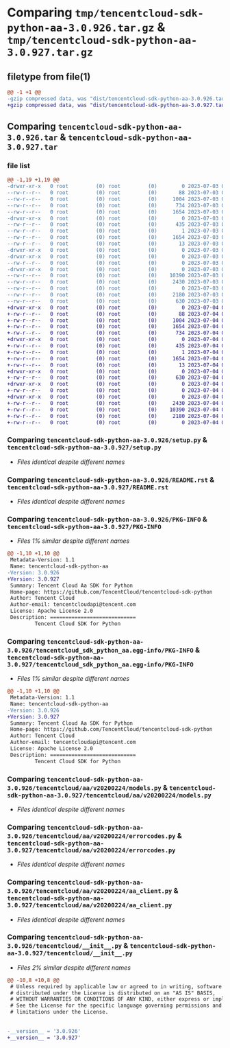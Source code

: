 # Comparing `tmp/tencentcloud-sdk-python-aa-3.0.926.tar.gz` & `tmp/tencentcloud-sdk-python-aa-3.0.927.tar.gz`

## filetype from file(1)

```diff
@@ -1 +1 @@
-gzip compressed data, was "dist/tencentcloud-sdk-python-aa-3.0.926.tar", last modified: Mon Jul  3 00:17:22 2023, max compression
+gzip compressed data, was "dist/tencentcloud-sdk-python-aa-3.0.927.tar", last modified: Tue Jul  4 00:13:12 2023, max compression
```

## Comparing `tencentcloud-sdk-python-aa-3.0.926.tar` & `tencentcloud-sdk-python-aa-3.0.927.tar`

### file list

```diff
@@ -1,19 +1,19 @@
-drwxr-xr-x   0 root         (0) root         (0)        0 2023-07-03 00:17:22.000000 tencentcloud-sdk-python-aa-3.0.926/
--rw-r--r--   0 root         (0) root         (0)       88 2023-07-03 00:17:22.000000 tencentcloud-sdk-python-aa-3.0.926/setup.cfg
--rw-r--r--   0 root         (0) root         (0)     1004 2023-07-03 00:17:22.000000 tencentcloud-sdk-python-aa-3.0.926/setup.py
--rw-r--r--   0 root         (0) root         (0)      734 2023-07-03 00:17:22.000000 tencentcloud-sdk-python-aa-3.0.926/README.rst
--rw-r--r--   0 root         (0) root         (0)     1654 2023-07-03 00:17:22.000000 tencentcloud-sdk-python-aa-3.0.926/PKG-INFO
-drwxr-xr-x   0 root         (0) root         (0)        0 2023-07-03 00:17:22.000000 tencentcloud-sdk-python-aa-3.0.926/tencentcloud_sdk_python_aa.egg-info/
--rw-r--r--   0 root         (0) root         (0)      435 2023-07-03 00:17:22.000000 tencentcloud-sdk-python-aa-3.0.926/tencentcloud_sdk_python_aa.egg-info/SOURCES.txt
--rw-r--r--   0 root         (0) root         (0)        1 2023-07-03 00:17:22.000000 tencentcloud-sdk-python-aa-3.0.926/tencentcloud_sdk_python_aa.egg-info/dependency_links.txt
--rw-r--r--   0 root         (0) root         (0)     1654 2023-07-03 00:17:22.000000 tencentcloud-sdk-python-aa-3.0.926/tencentcloud_sdk_python_aa.egg-info/PKG-INFO
--rw-r--r--   0 root         (0) root         (0)       13 2023-07-03 00:17:22.000000 tencentcloud-sdk-python-aa-3.0.926/tencentcloud_sdk_python_aa.egg-info/top_level.txt
-drwxr-xr-x   0 root         (0) root         (0)        0 2023-07-03 00:17:22.000000 tencentcloud-sdk-python-aa-3.0.926/tencentcloud/
-drwxr-xr-x   0 root         (0) root         (0)        0 2023-07-03 00:17:22.000000 tencentcloud-sdk-python-aa-3.0.926/tencentcloud/aa/
--rw-r--r--   0 root         (0) root         (0)        0 2023-07-03 00:17:22.000000 tencentcloud-sdk-python-aa-3.0.926/tencentcloud/aa/__init__.py
-drwxr-xr-x   0 root         (0) root         (0)        0 2023-07-03 00:17:22.000000 tencentcloud-sdk-python-aa-3.0.926/tencentcloud/aa/v20200224/
--rw-r--r--   0 root         (0) root         (0)    10390 2023-07-03 00:17:22.000000 tencentcloud-sdk-python-aa-3.0.926/tencentcloud/aa/v20200224/models.py
--rw-r--r--   0 root         (0) root         (0)     2430 2023-07-03 00:17:22.000000 tencentcloud-sdk-python-aa-3.0.926/tencentcloud/aa/v20200224/errorcodes.py
--rw-r--r--   0 root         (0) root         (0)        0 2023-07-03 00:17:22.000000 tencentcloud-sdk-python-aa-3.0.926/tencentcloud/aa/v20200224/__init__.py
--rw-r--r--   0 root         (0) root         (0)     2180 2023-07-03 00:17:22.000000 tencentcloud-sdk-python-aa-3.0.926/tencentcloud/aa/v20200224/aa_client.py
--rw-r--r--   0 root         (0) root         (0)      630 2023-07-03 00:17:22.000000 tencentcloud-sdk-python-aa-3.0.926/tencentcloud/__init__.py
+drwxr-xr-x   0 root         (0) root         (0)        0 2023-07-04 00:13:12.000000 tencentcloud-sdk-python-aa-3.0.927/
+-rw-r--r--   0 root         (0) root         (0)       88 2023-07-04 00:13:12.000000 tencentcloud-sdk-python-aa-3.0.927/setup.cfg
+-rw-r--r--   0 root         (0) root         (0)     1004 2023-07-04 00:13:12.000000 tencentcloud-sdk-python-aa-3.0.927/setup.py
+-rw-r--r--   0 root         (0) root         (0)     1654 2023-07-04 00:13:12.000000 tencentcloud-sdk-python-aa-3.0.927/PKG-INFO
+-rw-r--r--   0 root         (0) root         (0)      734 2023-07-04 00:13:12.000000 tencentcloud-sdk-python-aa-3.0.927/README.rst
+drwxr-xr-x   0 root         (0) root         (0)        0 2023-07-04 00:13:12.000000 tencentcloud-sdk-python-aa-3.0.927/tencentcloud_sdk_python_aa.egg-info/
+-rw-r--r--   0 root         (0) root         (0)      435 2023-07-04 00:13:12.000000 tencentcloud-sdk-python-aa-3.0.927/tencentcloud_sdk_python_aa.egg-info/SOURCES.txt
+-rw-r--r--   0 root         (0) root         (0)        1 2023-07-04 00:13:12.000000 tencentcloud-sdk-python-aa-3.0.927/tencentcloud_sdk_python_aa.egg-info/dependency_links.txt
+-rw-r--r--   0 root         (0) root         (0)     1654 2023-07-04 00:13:12.000000 tencentcloud-sdk-python-aa-3.0.927/tencentcloud_sdk_python_aa.egg-info/PKG-INFO
+-rw-r--r--   0 root         (0) root         (0)       13 2023-07-04 00:13:12.000000 tencentcloud-sdk-python-aa-3.0.927/tencentcloud_sdk_python_aa.egg-info/top_level.txt
+drwxr-xr-x   0 root         (0) root         (0)        0 2023-07-04 00:13:12.000000 tencentcloud-sdk-python-aa-3.0.927/tencentcloud/
+-rw-r--r--   0 root         (0) root         (0)      630 2023-07-04 00:13:12.000000 tencentcloud-sdk-python-aa-3.0.927/tencentcloud/__init__.py
+drwxr-xr-x   0 root         (0) root         (0)        0 2023-07-04 00:13:12.000000 tencentcloud-sdk-python-aa-3.0.927/tencentcloud/aa/
+-rw-r--r--   0 root         (0) root         (0)        0 2023-07-04 00:13:12.000000 tencentcloud-sdk-python-aa-3.0.927/tencentcloud/aa/__init__.py
+drwxr-xr-x   0 root         (0) root         (0)        0 2023-07-04 00:13:12.000000 tencentcloud-sdk-python-aa-3.0.927/tencentcloud/aa/v20200224/
+-rw-r--r--   0 root         (0) root         (0)     2430 2023-07-04 00:13:12.000000 tencentcloud-sdk-python-aa-3.0.927/tencentcloud/aa/v20200224/errorcodes.py
+-rw-r--r--   0 root         (0) root         (0)    10390 2023-07-04 00:13:12.000000 tencentcloud-sdk-python-aa-3.0.927/tencentcloud/aa/v20200224/models.py
+-rw-r--r--   0 root         (0) root         (0)     2180 2023-07-04 00:13:12.000000 tencentcloud-sdk-python-aa-3.0.927/tencentcloud/aa/v20200224/aa_client.py
+-rw-r--r--   0 root         (0) root         (0)        0 2023-07-04 00:13:12.000000 tencentcloud-sdk-python-aa-3.0.927/tencentcloud/aa/v20200224/__init__.py
```

### Comparing `tencentcloud-sdk-python-aa-3.0.926/setup.py` & `tencentcloud-sdk-python-aa-3.0.927/setup.py`

 * *Files identical despite different names*

### Comparing `tencentcloud-sdk-python-aa-3.0.926/README.rst` & `tencentcloud-sdk-python-aa-3.0.927/README.rst`

 * *Files identical despite different names*

### Comparing `tencentcloud-sdk-python-aa-3.0.926/PKG-INFO` & `tencentcloud-sdk-python-aa-3.0.927/PKG-INFO`

 * *Files 1% similar despite different names*

```diff
@@ -1,10 +1,10 @@
 Metadata-Version: 1.1
 Name: tencentcloud-sdk-python-aa
-Version: 3.0.926
+Version: 3.0.927
 Summary: Tencent Cloud Aa SDK for Python
 Home-page: https://github.com/TencentCloud/tencentcloud-sdk-python
 Author: Tencent Cloud
 Author-email: tencentcloudapi@tencent.com
 License: Apache License 2.0
 Description: ============================
         Tencent Cloud SDK for Python
```

### Comparing `tencentcloud-sdk-python-aa-3.0.926/tencentcloud_sdk_python_aa.egg-info/PKG-INFO` & `tencentcloud-sdk-python-aa-3.0.927/tencentcloud_sdk_python_aa.egg-info/PKG-INFO`

 * *Files 1% similar despite different names*

```diff
@@ -1,10 +1,10 @@
 Metadata-Version: 1.1
 Name: tencentcloud-sdk-python-aa
-Version: 3.0.926
+Version: 3.0.927
 Summary: Tencent Cloud Aa SDK for Python
 Home-page: https://github.com/TencentCloud/tencentcloud-sdk-python
 Author: Tencent Cloud
 Author-email: tencentcloudapi@tencent.com
 License: Apache License 2.0
 Description: ============================
         Tencent Cloud SDK for Python
```

### Comparing `tencentcloud-sdk-python-aa-3.0.926/tencentcloud/aa/v20200224/models.py` & `tencentcloud-sdk-python-aa-3.0.927/tencentcloud/aa/v20200224/models.py`

 * *Files identical despite different names*

### Comparing `tencentcloud-sdk-python-aa-3.0.926/tencentcloud/aa/v20200224/errorcodes.py` & `tencentcloud-sdk-python-aa-3.0.927/tencentcloud/aa/v20200224/errorcodes.py`

 * *Files identical despite different names*

### Comparing `tencentcloud-sdk-python-aa-3.0.926/tencentcloud/aa/v20200224/aa_client.py` & `tencentcloud-sdk-python-aa-3.0.927/tencentcloud/aa/v20200224/aa_client.py`

 * *Files identical despite different names*

### Comparing `tencentcloud-sdk-python-aa-3.0.926/tencentcloud/__init__.py` & `tencentcloud-sdk-python-aa-3.0.927/tencentcloud/__init__.py`

 * *Files 2% similar despite different names*

```diff
@@ -10,8 +10,8 @@
 # Unless required by applicable law or agreed to in writing, software
 # distributed under the License is distributed on an "AS IS" BASIS,
 # WITHOUT WARRANTIES OR CONDITIONS OF ANY KIND, either express or implied.
 # See the License for the specific language governing permissions and
 # limitations under the License.
 
 
-__version__ = '3.0.926'
+__version__ = '3.0.927'
```

